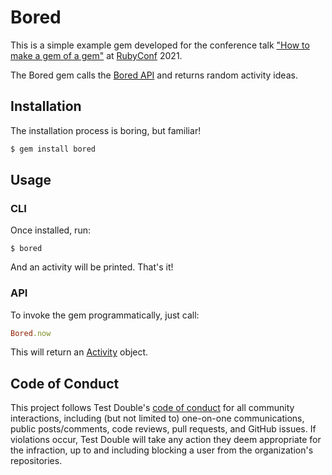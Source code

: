 # Bored

This is a simple example gem developed for the conference talk ["How to make a
gem of a gem"](https://rubyconf.org/program/sessions#session-1203) at
[RubyConf](https://rubyconf.org) 2021.

The Bored gem calls the [Bored API](https://www.boredapi.com) and returns random
activity ideas.

## Installation

The installation process is boring, but familiar!

```ruby
$ gem install bored
```

## Usage

### CLI

Once installed, run:

```
$ bored
```

And an activity will be printed. That's it!

### API

To invoke the gem programmatically, just call:

```ruby
Bored.now
```

This will return an
[Activity](https://github.com/testdouble/bored/blob/main/lib/bored.rb#L11-L15)
object.

## Code of Conduct

This project follows Test Double's [code of
conduct](https://testdouble.com/code-of-conduct) for all community interactions,
including (but not limited to) one-on-one communications, public posts/comments,
code reviews, pull requests, and GitHub issues. If violations occur, Test Double
will take any action they deem appropriate for the infraction, up to and
including blocking a user from the organization's repositories.
